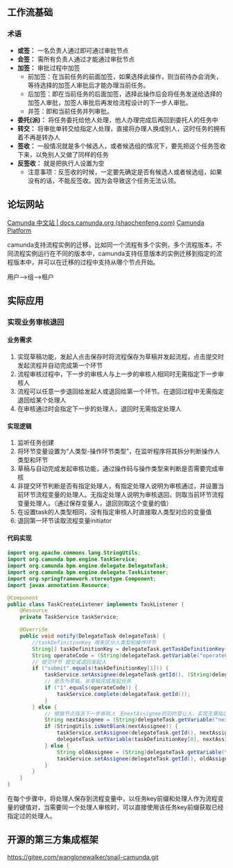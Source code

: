 ## 工作流基础

### 术语
- **或签：** 一名负责人通过即可通过审批节点
- **会签：** 需所有负责人通过才能通过审批节点
- **加签：** 审批过程中加签
    - 前加签：在当前任务的前面加签，如果选择此操作，则当前待办会消失，等待选择的加签人审批后才能办理当前任务。
    - 后加签：即在当前任务的后面加签，选择此操作后会将任务发送给选择的加签人审批，加签人审批后再发给流程设计的下一步人审批。
    - 并签：即和当前任务并列审批。
- **委托(派)：** 将任务委托给他人处理，他人办理完成后再回到委托人的任务中
- **转交：** 将审批单转交给指定人处理，直接将办理人换成别人，这时任务的拥有着不再是转办人
- **签收：** 一般情况就是多个候选人，或者候选组的情况下，要先把这个任务签收下来，以免别人又做了同样的任务
- **反签收：** 就是把执行人设置为空
    - 注意事项：反签收的时候，一定要先确定是否有候选人或者候选组，如果没有的话，不能反签收。因为会导致这个任务无法认领。

## 论坛网站
[Camunda 中文站 | docs.camunda.org (shaochenfeng.com)](http://camunda-cn.shaochenfeng.com/)
[Camunda Platform ](https://forum.camunda.io/)

camunda支持流程实例的迁移，比如同一个流程有多个实例，多个流程版本，不同流程实例运行在不同的版本中，camunda支持任意版本的实例迁移到指定的流程版本中，并可以在迁移的过程中支持从哪个节点开始。

用户-->组-->租户

## 实际应用
### 实现业务审核退回

#### 业务需求
1. 实现草稿功能，发起人点击保存时将流程保存为草稿并发起流程，点击提交时发起流程并自动完成第一个环节
2. 流程审核过程中，下一步的审核人与上一步的审核人相同时无需指定下一步审核人
3. 流程可以任意一步退回给发起人或退回给第一个环节。在退回过程中无需指定退回给某个处理人
4. 在审核通过时会指定下一步的处理人，退回时无需指定处理人

#### 实现逻辑
1. 监听任务创建
2. 将环节变量设置为“人类型-操作环节类型”，在监听程序将其拆分判断操作人类型和环节
3. 草稿与自动完成发起审核功能，通过操作码与操作类型来判断是否需要完成审核
4. 非提交环节判断是否有指定处理人，有指定处理人说明为审核通过，并设置当前环节流程变量的处理人。无指定处理人说明为审核退回，则取当前环节流程变量处理人。（通过保存变量人，退回则取这个变量的值）
5. 在设置task的人类型相同，没有指定审核人时直接取人类型对应的变量值
6. 退回第一环节读取流程变量initiator

#### 代码实现
```java
import org.apache.commons.lang.StringUtils;
import org.camunda.bpm.engine.TaskService;
import org.camunda.bpm.engine.delegate.DelegateTask;
import org.camunda.bpm.engine.delegate.TaskListener;
import org.springframework.stereotype.Component;
import javax.annotation.Resource;

@Component
public class TaskCreateListener implements TaskListener {
    @Resource
    private TaskService taskService;

    @Override
    public void notify(DelegateTask delegateTask) {
	    //taskDefinitionKey 用来区分人类型和操作环节
        String[] taskDefinitionKey = delegateTask.getTaskDefinitionKey().split("-");
        String operateCode = (String)delegateTask.getVariable("operateCode");
        // 提交环节 提交或退回发起人
        if ("submit".equals(taskDefinitionKey[1])) {
            taskService.setAssignee(delegateTask.getId(), (String)delegateTask.getVariable("initiator"));
            // 是否为草稿，非草稿完成发起任务
            if ("1".equals(operateCode)) {
                taskService.complete(delegateTask.getId());
            }
        } else {
            // 根据节点指派下一步审核人 无nextAssignee则旧的受让人，实现无需指定退回或无需当前任务审核完成后指定与上一步相同的审核人
            String nextAssignee = (String)delegateTask.getVariable("nextAssignee");
            if (StringUtils.isNotBlank(nextAssignee)) {
                taskService.setAssignee(delegateTask.getId(), nextAssignee);
                delegateTask.setVariable(taskDefinitionKey[0], nextAssignee);
            } else {
                String oldAssignee = (String)delegateTask.getVariable(taskDefinitionKey[0]);
                taskService.setAssignee(delegateTask.getId(), oldAssignee);
            }
        }
    }
}
```


在每个步骤中，将处理人保存到流程变量中，以任务key前缀和处理人作为流程变量的键值对，当需要同一个处理人审核时，可以直接使用该任务key前缀获取已经指定过的处理人。

## 开源的第三方集成框架

https://gitee.com/wanglonewalker/snail-camunda.git